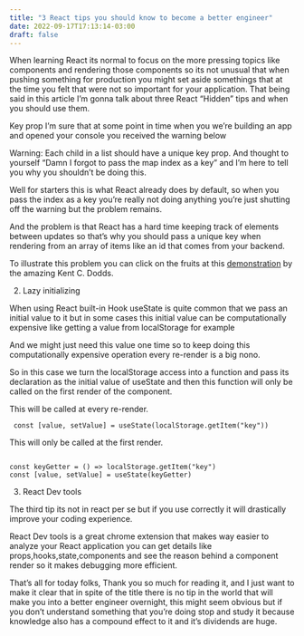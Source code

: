 ```yaml
---
title: "3 React tips you should know to become a better engineer"
date: 2022-09-17T17:13:14-03:00
draft: false 
---
```

When learning React its normal to focus on the more pressing topics like components and rendering those components so its not unusual that when pushing something for production you might set aside somethings that at the time you felt that were not so important for your application. That being said in this article I’m gonna talk about three React “Hidden” tips and when you should use them.

Key prop
I’m sure that at some point in time when you we’re building an app and opened your console you received the warning below

Warning: Each child in a list should have a unique key prop.
And thought to yourself “Damn I forgot to pass the map index as a key” and I’m here to tell you why you shouldn’t be doing this.

Well for starters this is what React already does by default, so when you pass the index as a key you’re really not doing anything you’re just shutting off the warning but the problem remains.

And the problem is that React has a hard time keeping track of elements between updates so that’s why you should pass a unique key when rendering from an array of items like an id that comes from your backend.

To illustrate this problem you can click on the fruits at this [demonstration](https://react-fundamentals.netlify.app/isolated/final/07.extra-1.js) by the amazing Kent C. Dodds.

2. Lazy initializing

When using React built-in Hook useState is quite common that we pass an initial value to it but in some cases this initial value can be computationally expensive like getting a value from localStorage for example

And we might just need this value one time so to keep doing this computationally expensive operation every re-render is a big nono.

So in this case we turn the localStorage access into a function and pass its declaration as the initial value of useState and then this function will only be called on the first render of the component.

This will be called at every re-render.

```React
 const [value, setValue] = useState(localStorage.getItem("key")) 
```

This will only be called at the first render.

```React

const keyGetter = () => localStorage.getItem("key") 
const [value, setValue] = useState(keyGetter)

```
3. React Dev tools

The third tip its not in react per se but if you use correctly it will drastically improve your coding experience.

React Dev tools is a great chrome extension that makes way easier to analyze your React application you can get details like props,hooks,state,components and see the reason behind a component render so it makes debugging more efficient.


That’s all for today folks, Thank you so much for reading it, and I just want to make it clear that in spite of the title there is no tip in the world that will make you into a better engineer overnight, this might seem obvious but if you don’t understand something that you’re doing stop and study it because knowledge also has a compound effect to it and it’s dividends are huge.